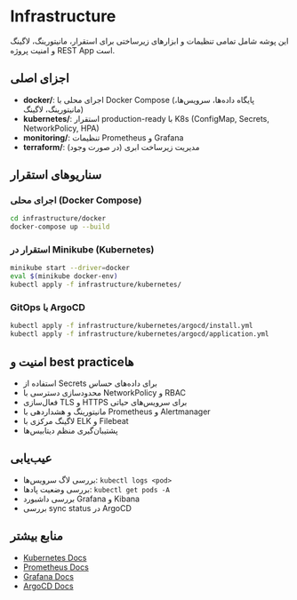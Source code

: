 # Infrastructure

این پوشه شامل تمامی تنظیمات و ابزارهای زیرساختی برای استقرار، مانیتورینگ، لاگینگ و امنیت پروژه REST App است.

## اجزای اصلی

- **docker/**: اجرای محلی با Docker Compose (پایگاه داده‌ها، سرویس‌ها، مانیتورینگ، لاگینگ)
- **kubernetes/**: استقرار production-ready با K8s (ConfigMap, Secrets, NetworkPolicy, HPA)
- **monitoring/**: تنظیمات Prometheus و Grafana
- **terraform/**: (در صورت وجود) مدیریت زیرساخت ابری

## سناریوهای استقرار

### اجرای محلی (Docker Compose)
```bash
cd infrastructure/docker
docker-compose up --build
```

### استقرار در Minikube (Kubernetes)
```bash
minikube start --driver=docker
eval $(minikube docker-env)
kubectl apply -f infrastructure/kubernetes/
```

### GitOps با ArgoCD
```bash
kubectl apply -f infrastructure/kubernetes/argocd/install.yml
kubectl apply -f infrastructure/kubernetes/argocd/application.yml
```

## امنیت و best practiceها

- استفاده از Secrets برای داده‌های حساس
- محدودسازی دسترسی با NetworkPolicy و RBAC
- فعال‌سازی TLS و HTTPS برای سرویس‌های حیاتی
- مانیتورینگ و هشداردهی با Prometheus و Alertmanager
- لاگینگ مرکزی با ELK و Filebeat
- پشتیبان‌گیری منظم دیتابیس‌ها

## عیب‌یابی

- بررسی لاگ سرویس‌ها: `kubectl logs <pod>`
- بررسی وضعیت پادها: `kubectl get pods -A`
- بررسی داشبورد Grafana و Kibana
- بررسی sync status در ArgoCD

## منابع بیشتر

- [Kubernetes Docs](https://kubernetes.io/docs/)
- [Prometheus Docs](https://prometheus.io/docs/)
- [Grafana Docs](https://grafana.com/docs/)
- [ArgoCD Docs](https://argo-cd.readthedocs.io/en/stable/)
